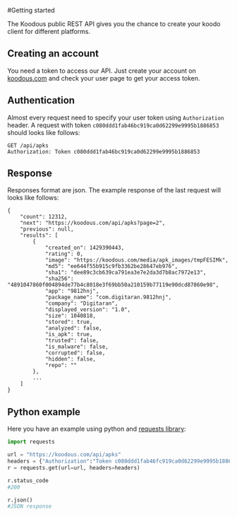 #Getting started

The Koodous public REST API gives you the chance to create your koodo client for different platforms.

## Creating an account

You need a token to access our API. Just create your account on [koodous.com](http://koodous.com) and check 
your user page to get your access token.

## Authentication

Almost every request need to specify your user token using `Authorization` header. A request with token `c080ddd1fab46bc919ca0d62299e9995b1886853` should looks like follows:

```
GET /api/apks
Authorization: Token c080ddd1fab46bc919ca0d62299e9995b1886853
```

## Response

Responses format are json. The example response of the last request will looks like follows:

```
{
    "count": 12312,
    "next": "https://koodous.com/api/apks?page=2",
    "previous": null,
    "results": [
        {
            "created_on": 1429390443,
            "rating": 0,
            "image": "https://koodous.com/media/apk_images/tmpFESIMk",
            "md5": "ee644f55b915c9fb3362be28647eb976",
            "sha1": "dee89c3cb639ca791ea3e7e2da3d7b8ac7972e13",
            "sha256": "4891047860f004894de77b4c8018e3f69bb50a210159b77119e90dcd87860e98",
            "app": "9812hnj",
            "package_name": "com.digitaran.9812hnj",
            "company": "Digitaran",
            "displayed_version": "1.0",
            "size": 1040818,
            "stored": true,
            "analyzed": false,
            "is_apk": true,
            "trusted": false,
            "is_malware": false,
            "corrupted": false,
            "hidden": false,
            "repo": ""
        },
        ...
    ]
}
```

## Python example

Here you have an example using python and [requests library](http://docs.python-requests.org/en/latest/):

```python
import requests

url = "https://koodous.com/api/apks"
headers = {"Authorization":"Token c080ddd1fab46fc919ca0d62299e9995b1886853"}
r = requests.get(url=url, headers=headers)

r.status_code
#200

r.json()
#JSON response
```